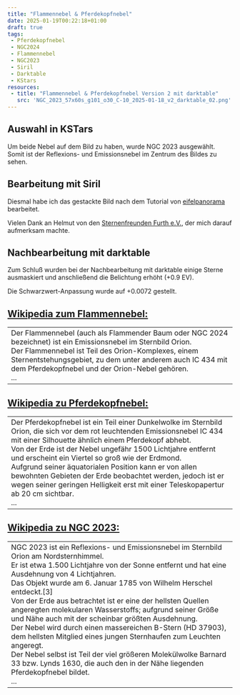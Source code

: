 ```yaml
---
title: "Flammennebel & Pferdekopfnebel"
date: 2025-01-19T00:22:18+01:00
draft: true
tags:
 - Pferdekopfnebel
 - NGC2024
 - Flammennebel
 - NGC2023
 - Siril
 - Darktable
 - KStars
resources:
 - title: "Flammennebel & Pferdekopfnebel Version 2 mit darktable"
   src: 'NGC_2023_57x60s_g101_o30_C-10_2025-01-18_v2_darktable_02.png'
---
```


## Auswahl in KSTars

Um beide Nebel auf dem Bild zu haben, wurde NGC 2023 ausgewählt. Somit ist der Reflexions- und Emissionsnebel im Zentrum des Bildes zu sehen. 

## Bearbeitung mit Siril

Diesmal habe ich das gestackte Bild nach dem Tutorial von [eifelpanorama](https://www.eifelpanorama.de/astrofotografie/astrofotos-erstellen-und-bearbeiten/siril-bedienungsanleitung-astro-fotobearbeitung-teil-2/) bearbeitet.

Vielen Dank an Helmut von den [Sternenfreunden Furth e.V.](https://www.sternenfreunde-furth.org), der mich darauf aufmerksam machte.

## Nachbearbeitung mit darktable
Zum Schluß wurden bei der Nachbearbeitung mit darktable einige Sterne ausmaskiert und anschließend die Belichtung erhöht (+0.9 EV).

Die Schwarzwert-Anpassung wurde auf +0.0072 gestellt.

## [Wikipedia zum Flammennebel:](https://de.wikipedia.org/wiki/Flammennebel)
<table><tr><td>
Der Flammennebel (auch als Flammender Baum oder NGC 2024 bezeichnet) ist ein Emissionsnebel im Sternbild Orion.<br>
Der Flammennebel ist Teil des Orion-Komplexes, einem Sternentstehungsgebiet, zu dem unter anderem auch IC 434 mit dem Pferdekopfnebel und der Orion-Nebel gehören.<br>
...<br>
</td></tr></table>

## [Wikipedia zu Pferdekopfnebel:](https://de.wikipedia.org/wiki/Pferdekopfnebel)
<table><tr><td>
Der Pferdekopfnebel ist ein Teil einer Dunkelwolke im Sternbild Orion, die sich vor dem rot leuchtenden Emissionsnebel IC 434 mit einer Silhouette ähnlich einem Pferdekopf abhebt.<br>
Von der Erde ist der Nebel ungefähr 1500 Lichtjahre entfernt und erscheint ein Viertel so groß wie der Erdmond.<br>
Aufgrund seiner äquatorialen Position kann er von allen bewohnten Gebieten der Erde beobachtet werden, jedoch ist er wegen seiner geringen Helligkeit erst mit einer Teleskopapertur ab 20 cm sichtbar.
<br>...<br>
</td></tr></table>

## [Wikipedia zu NGC 2023:](https://de.wikipedia.org/wiki/NGC_2023)
<table><tr><td>
NGC 2023 ist ein Reflexions- und Emissionsnebel im Sternbild Orion am Nordsternhimmel.<br>
Er ist etwa 1.500 Lichtjahre von der Sonne entfernt und hat eine Ausdehnung von 4 Lichtjahren.<br>
Das Objekt wurde am 6. Januar 1785 von Wilhelm Herschel entdeckt.[3]
<br>
Von der Erde aus betrachtet ist er eine der hellsten Quellen angeregten molekularen Wasserstoffs; aufgrund seiner Größe und Nähe auch mit der scheinbar größten Ausdehnung.<br>
Der Nebel wird durch einen massereichen B-Stern (HD 37903), dem hellsten Mitglied eines jungen Sternhaufen zum Leuchten angeregt.<br>
Der Nebel selbst ist Teil der viel größeren Molekülwolke Barnard 33 bzw. Lynds 1630, die auch den in der Nähe liegenden Pferdekopfnebel bildet.<br>...<br>
</td></tr></table>


